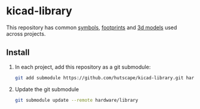 # kicad-library

This repository has common [symbols](symbols), [footprints](footprints) and [3d models](3d_models) used across projects.

## Install

1. In each project, add this repository as a git submodule:

    ```sh
    git add submodule https://github.com/hutscape/kicad-library.git hardware/library
    ```
1. Update the git submodule

    ```sh
    git submodule update --remote hardware/library
    ```
